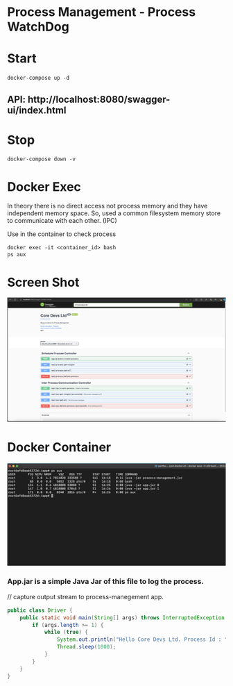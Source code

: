 # Process Management - Process WatchDog 

# Start 
```shell
docker-compose up -d
```

## API: http://localhost:8080/swagger-ui/index.html

# Stop
```shell
docker-compose down -v
```

# Docker Exec 

In theory there is no direct access not process memory and they have independent memory space. So, used a common filesystem memory store to communicate with each other. (IPC)

Use in the container to check process
```shell
docker exec -it <container_id> bash
ps aux
```

# Screen Shot
![Screenshot](./assets/core-devs-ltd.png)

# Docker Container
![Screenshot](./assets/docker-container-examples.png)

### App.jar is a simple Java Jar of this file to log the process.
// capture output stream to process-manegement app.

```java
public class Driver {
    public static void main(String[] args) throws InterruptedException {
        if (args.length >= 1) {
            while (true) {
                System.out.println("Hello Core Devs Ltd. Process Id : " + args[0] + " Time : " + new Date()); // capture output stream to process-manegement app.
                Thread.sleep(1000);
            }
        }
    }
}
```
